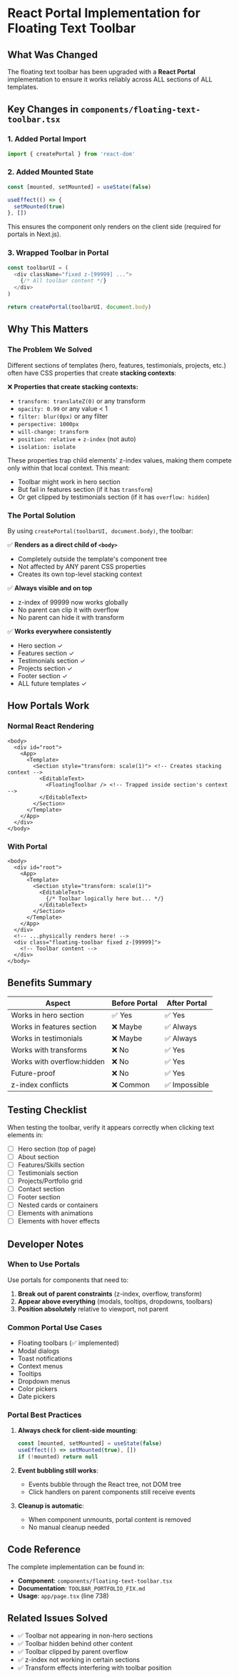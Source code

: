 # React Portal Implementation for Floating Text Toolbar

## What Was Changed

The floating text toolbar has been upgraded with a **React Portal** implementation to ensure it works reliably across ALL sections of ALL templates.

## Key Changes in `components/floating-text-toolbar.tsx`

### 1. Added Portal Import
```typescript
import { createPortal } from 'react-dom'
```

### 2. Added Mounted State
```typescript
const [mounted, setMounted] = useState(false)

useEffect(() => {
  setMounted(true)
}, [])
```
This ensures the component only renders on the client side (required for portals in Next.js).

### 3. Wrapped Toolbar in Portal
```typescript
const toolbarUI = (
  <div className="fixed z-[99999] ...">
    {/* All toolbar content */}
  </div>
)

return createPortal(toolbarUI, document.body)
```

## Why This Matters

### The Problem We Solved

Different sections of templates (hero, features, testimonials, projects, etc.) often have CSS properties that create **stacking contexts**:

❌ **Properties that create stacking contexts:**
- `transform: translateZ(0)` or any transform
- `opacity: 0.99` or any value < 1
- `filter: blur(0px)` or any filter
- `perspective: 1000px`
- `will-change: transform`
- `position: relative` + `z-index` (not auto)
- `isolation: isolate`

These properties trap child elements' z-index values, making them compete only within that local context. This meant:
- Toolbar might work in hero section
- But fail in features section (if it has `transform`)
- Or get clipped by testimonials section (if it has `overflow: hidden`)

### The Portal Solution

By using `createPortal(toolbarUI, document.body)`, the toolbar:

✅ **Renders as a direct child of `<body>`**
- Completely outside the template's component tree
- Not affected by ANY parent CSS properties
- Creates its own top-level stacking context

✅ **Always visible and on top**
- z-index of 99999 now works globally
- No parent can clip it with overflow
- No parent can hide it with transform

✅ **Works everywhere consistently**
- Hero section ✓
- Features section ✓
- Testimonials section ✓
- Projects section ✓
- Footer section ✓
- ALL future templates ✓

## How Portals Work

### Normal React Rendering
```
<body>
  <div id="root">
    <App>
      <Template>
        <Section style="transform: scale(1)"> <!-- Creates stacking context -->
          <EditableText>
            <FloatingToolbar /> <!-- Trapped inside section's context -->
          </EditableText>
        </Section>
      </Template>
    </App>
  </div>
</body>
```

### With Portal
```
<body>
  <div id="root">
    <App>
      <Template>
        <Section style="transform: scale(1)">
          <EditableText>
            {/* Toolbar logically here but... */}
          </EditableText>
        </Section>
      </Template>
    </App>
  </div>
  <!-- ...physically renders here! -->
  <div class="floating-toolbar fixed z-[99999]">
    <!-- Toolbar content -->
  </div>
</body>
```

## Benefits Summary

| Aspect | Before Portal | After Portal |
|--------|--------------|--------------|
| Works in hero section | ✅ Yes | ✅ Yes |
| Works in features section | ❌ Maybe | ✅ Always |
| Works in testimonials | ❌ Maybe | ✅ Always |
| Works with transforms | ❌ No | ✅ Yes |
| Works with overflow:hidden | ❌ No | ✅ Yes |
| Future-proof | ❌ No | ✅ Yes |
| z-index conflicts | ❌ Common | ✅ Impossible |

## Testing Checklist

When testing the toolbar, verify it appears correctly when clicking text elements in:

- [ ] Hero section (top of page)
- [ ] About section
- [ ] Features/Skills section
- [ ] Testimonials section
- [ ] Projects/Portfolio grid
- [ ] Contact section
- [ ] Footer section
- [ ] Nested cards or containers
- [ ] Elements with animations
- [ ] Elements with hover effects

## Developer Notes

### When to Use Portals

Use portals for components that need to:
1. **Break out of parent constraints** (z-index, overflow, transform)
2. **Appear above everything** (modals, tooltips, dropdowns, toolbars)
3. **Position absolutely** relative to viewport, not parent

### Common Portal Use Cases
- Floating toolbars (✅ implemented)
- Modal dialogs
- Toast notifications
- Context menus
- Tooltips
- Dropdown menus
- Color pickers
- Date pickers

### Portal Best Practices

1. **Always check for client-side mounting**:
   ```typescript
   const [mounted, setMounted] = useState(false)
   useEffect(() => setMounted(true), [])
   if (!mounted) return null
   ```

2. **Event bubbling still works**:
   - Events bubble through the React tree, not DOM tree
   - Click handlers on parent components still receive events

3. **Cleanup is automatic**:
   - When component unmounts, portal content is removed
   - No manual cleanup needed

## Code Reference

The complete implementation can be found in:
- **Component**: `components/floating-text-toolbar.tsx`
- **Documentation**: `TOOLBAR_PORTFOLIO_FIX.md`
- **Usage**: `app/page.tsx` (line 738)

## Related Issues Solved

- ✅ Toolbar not appearing in non-hero sections
- ✅ Toolbar hidden behind other content
- ✅ Toolbar clipped by parent overflow
- ✅ z-index not working in certain sections
- ✅ Transform effects interfering with toolbar position
